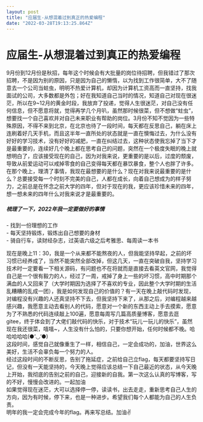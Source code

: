 ```yaml
---
layout: post
title: "应届生-从想混着过到真正的热爱编程"
date: "2022-03-28T19:13:25.864Z"
---
```

应届生-从想混着过到真正的热爱编程
=================

9月份到12月份是秋招，每年这个时候会有大批量的岗位待招聘，但我错过了那次招聘，不是因为别的原因，只是因为自己的懒惰，以为找到工作很简单，大不了随意去一个公司当蛀虫，明明不热爱计算机，却因为计算机工资高而一直坚持，找我面试的公司，大多数都是外包；好在我知道自己当时的情况，知道自己对现在很迷茫，所以在9~12月的黄金时段，我放弃了投递，觉得人生很迷茫，对自己没有任何信息，但不愿意将就，觉得再学几个月叭，虽然那时候很菜，但不想做“蛀虫”，想要找一个自己喜欢并对自己未来职业有帮助的岗位。3月份不知不觉因为一些特殊原因，不得不来到北京，在北京也待了一段时间，每天都在反思自己，躺在床上连刷着好几天手机，而且这半年一直所处的状态就是一直在懊悔过去，为什么没有好好的学习技术，没有好好的减肥，一直在纠结过去，这种状态使我忘掉了当下才是最重要的，连续好几个晚上都在思考自己的问题，突然在一个极度失眠的晚上就想明白了，应该接受现在的自己，因为对我来说，更重要的是以后，过度的颓废，导致从前爱运动可以戒掉零食的自己变得每天都在暴饮暴食，整个人也胖了许多。在那个晚上，理清了事情，我现在最想要的是什么？现在对我来说最重要的是什么？总要接受每一个时刻不完美的自己，人都在成长，向着自己想成为的样子努力，之前总是在怀念之前大学的四年，但对于现在的我，更应该珍惜未来的四年，想一想未来的四年什么对我来说才是最重要的。

##### 梳理了一下，2022年我一定要做好的事情

\- 找到一份理想的工作  
\- 每天坚持锻炼，锻炼出自己想要的身材  
\- 骑自行车，读财经杂志，过英语六级之后考雅思、每周读一本书

现在是晚上11：30，我是一个从来都不能熬夜的人，但我能坚持早起，之前的坏习惯已经养成了，当然不能突然全部改掉，但这几天，一直在突破自我，坚持学习技术时一定要看一下相关源码，有问题也不在将就而是直接去看英文官网，我觉得自己是一个很有毅力的人，经过了一周，戒掉了身上一些的坏习惯，高中时期那个满血的人又回来了（大学时期因为选择了不喜欢的专业，因此整个大学时期的生活乱糟糟的乱成一团），我是如何发现自己的价值的？有一天在晚上敲代码时发现，对编程没有兴趣的人还真坚持不下去，但我坚持下来了，从那之后，对编程越来越感兴趣，我愿意主动去看别人的代码，愿意对一个新的东西主动上手去摸索，愿意为了不熟悉的代码连续敲上100遍，愿意每周写几篇高质量博客，愿意去逛gitee，终于体会到了大佬们敲代码的快乐，对于技术“玩儿一玩儿的快乐”，虽然现在我还很菜，嘻嘻~，人生没有什么怕的，只要你想开始，任何时候都不晚。哈哈哈哈哈(●’◡’●)  
这段时间，感觉自己就像重生了一样，相信自己，一定会成功的，加油，世界这么美好，生活不会辜负每一个努力的人。  
经过这段时间的不断反思，告别了拖延症，之前给自己立flag，每天都要坚持写日记，但没有一天能坚持的，今天晚上觉得应该总结一下自己最近的状态，从今天晚上开始，我彻底的告别之前的自己，迎接新的自我。第一次这么认真的写博客，写的不好，慢慢会改进的。一起加油  
如果觉得现在迷茫，大可以选择停一停，读读书，出去走走，重新思考自己人生的方向，因为有时候，停下来，也是一种进步。希望我们每个人都能为自己的人生负责。  
明年的我一定会完成今年的flag。再来写总结。加油✌